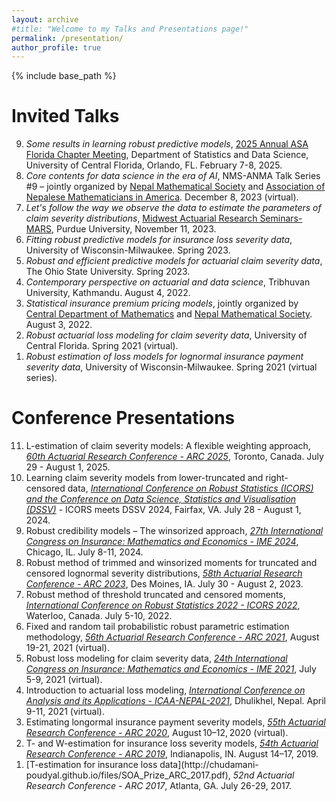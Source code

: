 ```yaml
---
layout: archive
#title: "Welcome to my Talks and Presentations page!"
permalink: /presentation/
author_profile: true
---
```


{% include base_path %}

Invited Talks
=====
<ol reversed>
  <li><em>Some results in learning robust predictive models</em>, <a href="https://sciences.ucf.edu/statistics/2025-annual-asa-florida-chapter-meeting/">2025 Annual ASA Florida Chapter Meeting</a>, Department of Statistics and Data Science, University of Central Florida, Orlando, FL. February 7-8, 2025.</li>
  <li><em>Core contents for data science in the era of AI</em>, NMS-ANMA Talk Series #9 – jointly organized by <a href="https://www.nms.org.np/">Nepal Mathematical Society</a> and <a href="https://www.anmaweb.org/">Association of Nepalese Mathematicians in America</a>. December 8, 2023 (virtual).</li>
  <li><em>Let's follow the way we observe the data to estimate the parameters of claim severity distributions</em>, <a href="https://www.math.purdue.edu/news/2023/midwest-actuarial-research-seminars.html">Midwest Actuarial Research Seminars-MARS</a>, Purdue University, November 11, 2023.</li>
  <li><em>Fitting robust predictive models for insurance loss severity data</em>, University of Wisconsin-Milwaukee. Spring 2023.</li>
  <li><em>Robust and efficient predictive models for actuarial claim severity data</em>, The Ohio State University. Spring 2023.</li>
  <li><em>Contemporary perspective on actuarial and data science</em>, Tribhuvan University, Kathmandu. August 4, 2022.</li>
  <li><em>Statistical insurance premium pricing models</em>, jointly organized by <a href="https://www.cdmathtu.edu.np/">Central Department of Mathematics</a> and <a href="https://www.nms.org.np/">Nepal Mathematical Society</a>. August 3, 2022.</li>
  <li><em>Robust actuarial loss modeling for claim severity data</em>, University of Central Florida. Spring 2021 (virtual).</li>
  <li><em>Robust estimation of loss models for lognormal insurance payment severity data</em>, University of Wisconsin-Milwaukee. Spring 2021 (virtual series).</li>
</ol>

Conference Presentations
=====
<ol reversed>
  <li>L-estimation of claim severity models: A flexible weighting approach, <a href="https://sites.google.com/view/arc2025/"><em>60th Actuarial Research Conference - ARC 2025</em></a>, Toronto, Canada. July 29 - August 1, 2025.</li>
  <li>Learning claim severity models from lower-truncated and right-censored data, <a href="https://icors2024.statistics.gmu.edu/"><em>International Conference on Robust Statistics (ICORS) and the Conference on Data Science, Statistics and Visualisation (DSSV)</em></a> - ICORS meets DSSV 2024, Fairfax, VA. July 28 - August 1, 2024.</li>
  <li>Robust credibility models – The winsorized approach, <a href="https://publish.illinois.edu/ime-conf-2024/"><em>27th International Congress on Insurance: Mathematics and Economics - IME 2024</em></a>, Chicago, IL. July 8-11, 2024.</li>
  <li>Robust method of trimmed and winsorized moments for truncated and censored lognormal severity distributions, <a href="https://www.soa.org/prof-dev/events/2023-arc/"><em>58th Actuarial Research Conference - ARC 2023</em></a>, Des Moines, IA. July 30 - August 2, 2023.</li>
  <li>Robust method of threshold truncated and censored moments, <a href="https://uwaterloo.ca/international-conference-robust-statistics/"><em>International Conference on Robust Statistics 2022 - ICORS 2022</em></a>, Waterloo, Canada. July 5-10, 2022.</li>
  <li>Fixed and random tail probabilistic robust parametric estimation methodology, <a href="https://www.soa.org/sections/education-research/educ-research-newsletter/2021/june/ehn-2021-06-guan/"><em>56th Actuarial Research Conference - ARC 2021</em></a>, August 19-21, 2021 (virtual).</li>
  <li>Robust loss modeling for claim severity data, <a href="https://publish.illinois.edu/ime-conf-2021/"><em>24th International Congress on Insurance: Mathematics and Economics - IME 2021</em></a>, July 5-9, 2021 (virtual).</li>
  <li>Introduction to actuarial loss modeling, <a href="http://icaa2021.ku.edu.np/"><em>International Conference on Analysis and its Applications - ICAA-NEPAL-2021</em></a>, Dhulikhel, Nepal. April 9-11, 2021 (virtual).</li>
  <li>Estimating longormal insurance payment severity models, <a href="https://www.soa.org/497ad0/globalassets/assets/newsletters/expanding-horizons/2020/april/eh-2020-iss-04-14-vagts-ramsay-shengchao.pdf"><em>55th Actuarial Research Conference - ARC 2020</em></a>, August 10–12, 2020 (virtual).</li>
  <li>T- and W-estimation for insurance loss severity models, <a href="https://www.soa.org/news-and-publications/newsletters/expanding-horizons/2018/october/ehn-2018-iss57/invitation-to-the-54th-arc-in-2019-in-indianapolis/"><em>54th Actuarial Research Conference - ARC 2019</em></a>, Indianapolis, IN. August 14–17, 2019.</li>
  <li>[T-estimation for insurance loss data](http://chudamani-poudyal.github.io/files/SOA_Prize_ARC_2017.pdf), <em>52nd Actuarial Research Conference - ARC 2017</em>, Atlanta, GA. July 26-29, 2017.</li>
</ol>
   

